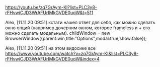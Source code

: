 https://youtu.be/zq7GrAym-KI?list=PLC3y8-rFHvwiCJD3WrAFUrIMkGVDE0uqW&t=511

Alex, [11.11.20 09:51]
кстати нашел ответ для себя, как можно сделать окно опций (например дочерним окном, которое frameless и + его можно сделать модальным). childWindow = new BrowserWindow({parent:win,title:"Options",modal:true,show:false});

Alex, [11.11.20 09:51]
на этом видосике все https://www.youtube.com/watch?v=zq7GrAym-KI&list=PLC3y8-rFHvwiCJD3WrAFUrIMkGVDE0uqW&index=4